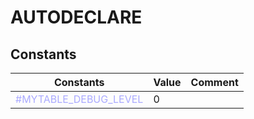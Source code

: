 
# AUTODECLARE

## Constants

|Constants|Value|Comment|
| --- | --- | --- |
|<span style="color:#AAAAFF">\#MYTABLE\_DEBUG\_LEVEL</span>|0||


